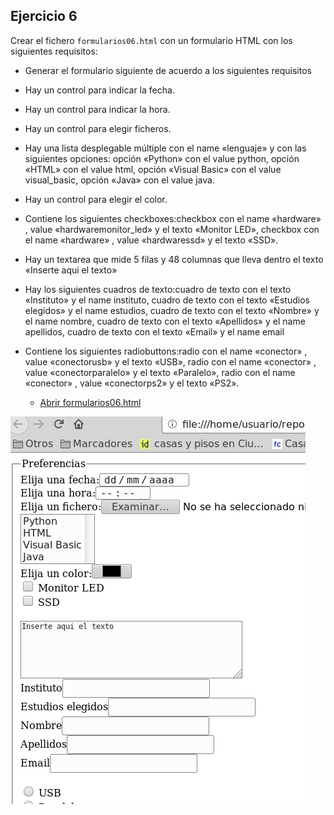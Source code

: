 
## Ejercicio 6

Crear el fichero `formularios06.html` con un formulario HTML con los siguientes requisitos:

* Generar el formulario siguiente de acuerdo a los siguientes requisitos
* Hay un control para indicar la fecha.
* Hay un control para indicar la hora.
* Hay un control para elegir ficheros.
* Hay una lista desplegable múltiple con el name «lenguaje» y con las siguientes opciones: opción «Python» con el value python, opción «HTML» con el value html, opción «Visual Basic» con el value visual_basic, opción «Java» con el value java.
* Hay un control para elegir el color.
* Contiene los siguientes checkboxes:checkbox con el name «hardware» , value «hardwaremonitor_led» y el texto «Monitor LED», checkbox con el name «hardware» , value «hardwaressd» y el texto «SSD».
* Hay un textarea que mide 5 filas y 48 columnas que lleva dentro el texto «Inserte aqui el texto»
* Hay los siguientes cuadros de texto:cuadro de texto con el texto «Instituto» y el name instituto, cuadro de texto con el texto «Estudios elegidos» y el name estudios, cuadro de texto con el texto «Nombre» y el name nombre, cuadro de texto con el texto «Apellidos» y el name apellidos, cuadro de texto con el texto «Email» y el name email
* Contiene los siguientes radiobuttons:radio con el name «conector» , value «conectorusb» y el texto «USB», radio con el name «conector» , value «conectorparalelo» y el texto «Paralelo», radio con el name «conector» , value «conectorps2» y el texto «PS2».

  - [Abrir formularios06.html](formularios06.html)

![alt text](image-5.png)